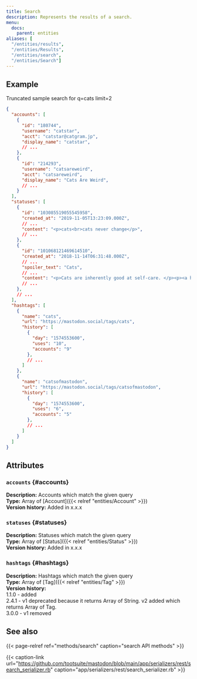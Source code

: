```yaml
---
title: Search
description: Represents the results of a search.
menu:
  docs:
    parent: entities
aliases: [
  "/entities/results",
  "/entities/Results",
  "/entities/search",
  "/entities/Search"]
---
```


## Example

Truncated sample search for q=cats limit=2

```json
{
  "accounts": [
    {
      "id": "180744",
      "username": "catstar",
      "acct": "catstar@catgram.jp",
      "display_name": "catstar",
      // ...
    },
    {
      "id": "214293",
      "username": "catsareweird",
      "acct": "catsareweird",
      "display_name": "Cats Are Weird",
      // ...
    }
  ],
  "statuses": [
    {
      "id": "103085519055545958",
      "created_at": "2019-11-05T13:23:09.000Z",
      // ...
      "content": "<p>cats<br>cats never change</p>",
      // ...
    },
    {
      "id": "101068121469614510",
      "created_at": "2018-11-14T06:31:48.000Z",
      // ...
      "spoiler_text": "Cats",
      // ...
      "content": "<p>Cats are inherently good at self-care. </p><p><a href=\"https://mspsocial.net/tags/cats\" class=\"mention hashtag\" rel=\"nofollow noopener noreferrer\" target=\"_blank\">#<span>cats</span}</p>",
      // ...
    },
    // ...
  ],
  "hashtags": [
    {
      "name": "cats",
      "url": "https://mastodon.social/tags/cats",
      "history": [
        {
          "day": "1574553600",
          "uses": "10",
          "accounts": "9"
        },
        // ...
      ]
    },
    {
      "name": "catsofmastodon",
      "url": "https://mastodon.social/tags/catsofmastodon",
      "history": [
        {
          "day": "1574553600",
          "uses": "6",
          "accounts": "5"
        },
        // ...
      ]
    }
  ]
}
```

## Attributes

### `accounts` {#accounts}

**Description:** Accounts which match the given query\
**Type:** Array of [Account]({{< relref "entities/Account" >}})\
**Version history:** Added in x.x.x

### `statuses` {#statuses}

**Description:** Statuses which match the given query\
**Type:** Array of [Status]({{< relref "entities/Status" >}})\
**Version history:** Added in x.x.x

### `hashtags` {#hashtags}

**Description:** Hashtags which match the given query\
**Type:** Array of [Tag]({{< relref "entities/Tag" >}})\
**Version history:**\
1.1.0 - added\
2.4.1 - v1 deprecated because it returns Array of String. v2 added which returns Array of Tag.\
3.0.0 - v1 removed

## See also

{{< page-relref ref="methods/search" caption="search API methods" >}}

{{< caption-link url="https://github.com/tootsuite/mastodon/blob/main/app/serializers/rest/search_serializer.rb" caption="app/serializers/rest/search_serializer.rb" >}}



